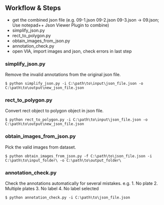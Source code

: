 ## Workflow & Steps
* get the combined json file (e.g. 09-1.json 09-2.json 09-3.json → 09.json; Use notepad++ Json Viewer Plugin to combine)
* simplify_json.py 
* rect_to_polygon.py
* obtain_images_from_json.py
* annotation_check.py
* open VIA, import images and json, check errors in last step

### simplify_json.py

Remove the invalid annotations from the original json file.

```
$ python simplify_json.py -i C:\path\to\input\json_file.json -o C:\path\to\output\new_json_file.json
```

### rect_to_polygon.py

Convert rect object to polygon object in json file.

```
$ python rect_to_polygon.py -i C:\path\to\input\json_file.json -o C:\path\to\output\new_json_file.json
```

### obtain_images_from_json.py

Pick the valid images from dataset.

```
$ python obtain_images_from_json.py -f C:\path\to\json_file.json -i C:\path\to\input_folder\ -o C:\path\to\output_folder\
```

### annotation_check.py

Check the annotations automatically for several mistakes. e.g. 1. No plate 2. Multiple plates 3. No label 4. No label selected

```
$ python annotation_check.py -i C:\path\to\json_file.json
```



